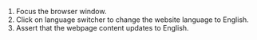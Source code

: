 1. Focus the browser window.
2. Click on language switcher to change the website language to English.
3. Assert that the webpage content updates to English.